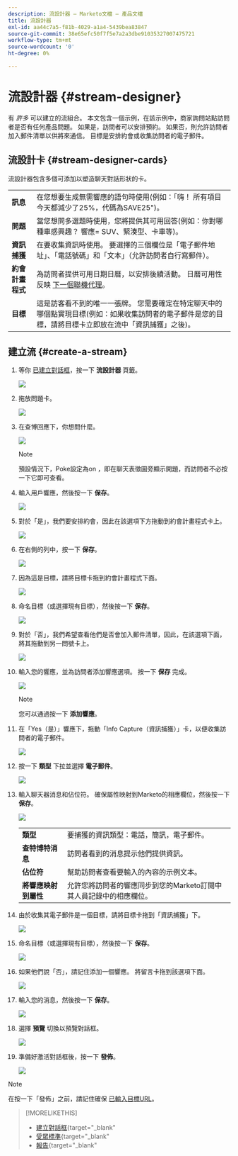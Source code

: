 ```yaml
---
description: 流設計器 — Marketo文檔 — 產品文檔
title: 流設計器
exl-id: aa44c7a5-f81b-4029-a1a4-5439bea83847
source-git-commit: 38e65efc50f7f5e7a2a3dbe91035327007475721
workflow-type: tm+mt
source-wordcount: '0'
ht-degree: 0%

---
```


# 流設計器 {#stream-designer}

有 _許多_ 可以建立的流組合。 本文包含一個示例，在該示例中，商家詢問站點訪問者是否有任何產品問題。 如果是，訪問者可以安排預約。 如果否，則允許訪問者加入郵件清單以供將來通信。 目標是安排約會或收集訪問者的電子郵件。

## 流設計卡 {#stream-designer-cards}

流設計器包含多個可添加以塑造聊天對話形狀的卡。

<table>
 <tr>
  <td><strong>訊息</strong></td>
  <td>在您想要生成無需響應的語句時使用(例如：「嗨！ 所有項目今天都減少了25%，代碼為SAVE25")。
</td>
 </tr>
 <tr>
  <td><strong>問題</strong></td>
  <td>當您想問多選題時使用，您將提供其可用回答(例如：你對哪種車感興趣？ 響應= SUV、緊湊型、卡車等)。</td>
 </tr>
 <tr>
  <td><strong>資訊捕獲</strong></td>
  <td>在要收集資訊時使用。 要選擇的三個欄位是「電子郵件地址」、「電話號碼」和「文本」（允許訪問者自行寫郵件）。</td>
 </tr>
 <tr>
  <td><strong>約會計畫程式</strong></td>
  <td>為訪問者提供可用日期日曆，以安排後續活動。 日曆可用性反映 <a href="/help/marketo/product-docs/demand-generation/dynamic-chat/dynamic-chat-overview.md#routing">下一個聯機代理</a>。</td>
 </tr>
 <tr>
  <td><strong>目標</strong></td>
  <td>這是訪客看不到的唯一一張牌。 您需要確定在特定聊天中的哪個點實現目標(例如：如果收集訪問者的電子郵件是您的目標，請將目標卡立即放在流中「資訊捕獲」之後)。</td>
 </tr>
</table>

## 建立流 {#create-a-stream}

1. 等你 [已建立對話框](/help/marketo/product-docs/demand-generation/dynamic-chat/dialogues/create-a-dialogue.md)，按一下 **流設計器** 頁籤。

   ![](assets/create-a-stream-1.png)

1. 拖放問題卡。

   ![](assets/create-a-stream-2.png)

1. 在查博回應下，你想問什麼。

   ![](assets/create-a-stream-3.png)

   >[!NOTE]
   >
   >預設情況下，Poke設定為on ，即在聊天表徵圖旁顯示開題，而訪問者不必按一下它即可查看。

1. 輸入用戶響應，然後按一下 **保存**。

   ![](assets/create-a-stream-4.png)

1. 對於「是」，我們要安排約會，因此在該選項下方拖動到約會計畫程式卡上。

   ![](assets/create-a-stream-5.png)

1. 在右側的列中，按一下 **保存**。

   ![](assets/create-a-stream-6.png)

1. 因為這是目標，請將目標卡拖到約會計畫程式下面。

   ![](assets/create-a-stream-7.png)

1. 命名目標（或選擇現有目標），然後按一下 **保存**。

   ![](assets/create-a-stream-8.png)

1. 對於「否」，我們希望查看他們是否會加入郵件清單，因此，在該選項下面，將其拖動到另一問號卡上。

   ![](assets/create-a-stream-9.png)

1. 輸入您的響應，並為訪問者添加響應選項。 按一下 **保存** 完成。

   ![](assets/create-a-stream-10.png)

   >[!NOTE]
   >
   >您可以通過按一下 **添加響應**。

1. 在「Yes（是）」響應下，拖動「Info Capture（資訊捕獲）」卡，以便收集訪問者的電子郵件。

   ![](assets/create-a-stream-11.png)

1. 按一下 **類型** 下拉並選擇 **電子郵件**。

   ![](assets/create-a-stream-12.png)

1. 輸入聊天器消息和佔位符。 確保屬性映射到Marketo的相應欄位，然後按一下 **保存**。

   ![](assets/create-a-stream-13.png)

   <table>
    <tr>
     <td><strong>類型</strong></td>
     <td>要捕獲的資訊類型：電話，簡訊，電子郵件。</td>
    </tr>
    <tr>
     <td><strong>查特博特消息</strong></td>
     <td>訪問者看到的消息提示他們提供資訊。</td>
    </tr>
    <tr>
     <td><strong>佔位符</strong></td>
     <td>幫助訪問者查看要輸入的內容的示例文本。</td>
    </tr>
    <tr>
     <td><strong>將響應映射到屬性</strong></td>
     <td>允許您將訪問者的響應同步到您的Marketo訂閱中其人員記錄中的相應欄位。</td>
    </tr>
   </table>

1. 由於收集其電子郵件是一個目標，請將目標卡拖到「資訊捕獲」下。

   ![](assets/create-a-stream-14.png)

1. 命名目標（或選擇現有目標），然後按一下 **保存**。

   ![](assets/create-a-stream-15.png)

1. 如果他們說「否」，請記住添加一個響應。 將留言卡拖到該選項下面。

   ![](assets/create-a-stream-16.png)

1. 輸入您的消息，然後按一下 **保存**。

   ![](assets/create-a-stream-17.png)

1. 選擇 **預覽** 切換以預覽對話框。

   ![](assets/create-a-stream-18.png)

1. 準備好激活對話框後，按一下 **發佈**。

   ![](assets/create-a-stream-19.png)

>[!NOTE]
>
>在按一下「發佈」之前，請記住確保 [已輸入目標URL](/help/marketo/product-docs/demand-generation/dynamic-chat/dialogues.md#target)。

>[!MORELIKETHIS]
>
>* [建立對話框](/help/marketo/product-docs/demand-generation/dynamic-chat/dialogues/create-a-dialogue.md){target=&quot;_blank&quot;
>* [受眾標準](/help/marketo/product-docs/demand-generation/dynamic-chat/dialogues/audience-criteria.md){target=&quot;_blank&quot;
>* [報告](/help/marketo/product-docs/demand-generation/dynamic-chat/dialogues/reports.md){target=&quot;_blank&quot;

